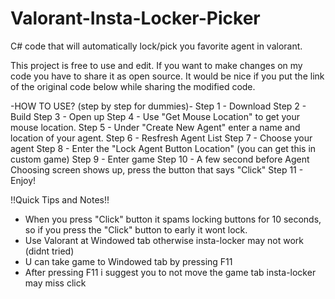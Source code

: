# Valorant-Insta-Locker-Picker
C# code that will automatically lock/pick you favorite agent in valorant.

This project is free to use and edit.
If you want to make changes on my code you have to share it as open source.
It would be nice if you put the link of the original code below while sharing the modified code.

-HOW TO USE? (step by step for dummies)-
Step 1 - Download
Step 2 - Build
Step 3 - Open up
Step 4 - Use "Get Mouse Location" to get your mouse location.
Step 5 - Under "Create New Agent" enter a name and location of your agent.
Step 6 - Resfresh Agent List
Step 7 - Choose your agent
Step 8 - Enter the "Lock Agent Button Location" (you can get this in custom game)
Step 9 - Enter game
Step 10 - A few second before Agent Choosing screen shows up, press the button that says "Click"
Step 11 - Enjoy!

!!Quick Tips and Notes!!
- When you press "Click" button it spams locking buttons for 10 seconds, so if you press the "Click" button to early it wont lock.
- Use Valorant at Windowed tab otherwise insta-locker may not work (didnt tried)
- U can take game to Windowed tab by pressing F11
- After pressing F11 i suggest you to not move the game tab insta-locker may miss click
